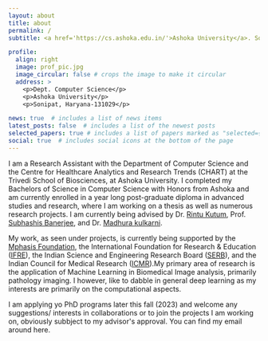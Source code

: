 ```yaml
---
layout: about
title: about
permalink: /
subtitle: <a href='https://cs.ashoka.edu.in/'>Ashoka University</a>. Sonipat India.

profile:
  align: right
  image: prof_pic.jpg
  image_circular: false # crops the image to make it circular
  address: >
    <p>Dept. Computer Science</p>
    <p>Ashoka University</p>
    <p>Sonipat, Haryana-131029</p>

news: true  # includes a list of news items
latest_posts: false  # includes a list of the newest posts
selected_papers: true # includes a list of papers marked as "selected={true}"
social: true  # includes social icons at the bottom of the page
---
```


I am a Research Assistant with the Department of Computer Science and the Centre for Healthcare Analytics and Research Trends (CHART) at the Trivedi School of Biosciences, at Ashoka University. I completed my Bachelors of Science in Computer Science with Honors from Ashoka and am currently enrolled in a year long post-graduate diploma in advanced studies and research, where I am working on a thesis as well as numerous research projects. I am currently being advised by Dr. [Rintu Kutum](https://scholar.google.co.in/citations?user=obeyQMUAAAAJ&hl=en), Prof. [Subhashis Banerjee](https://www.cse.iitd.ac.in/~suban/), and Dr. [Madhura kulkarni](https://scholar.google.com/citations?user=FBte5g0AAAAJ&hl=en). 

My work, as seen under projects, is currently being supported by the [Mphasis Foundation](https://www.mphasis.com/home.html), the International Foundation for Research & Education ([IFRE](http://ifre.org.in/)), the Indian Science and Engineering Research Board ([SERB](https://www.serbonline.in/SERB/HomePage)), and the Indian Council for Medical Research ([ICMR](https://www.icmr.gov.in/)).My primary area of research is the application of Machine Learning in Biomedical Image analysis, primarily pathology imaging. I however, like to dabble in general deep learning as my interests are primarily on the computational aspects. 

I am applying yo PhD programs later this fall (2023) and welcome any suggestions/ interests in collaborations or to join the projects I am working on, obviously subbject to my advisor's approval. You can find my email around here.
